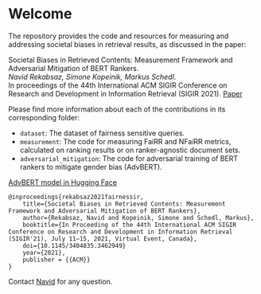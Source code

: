 # Welcome

The repository provides the code and resources for measuring and addressing societal biases in retrieval results, as discussed in the paper:

Societal Biases in Retrieved Contents: Measurement Framework and Adversarial Mitigation of BERT Rankers.\
*Navid Rekabsaz, Simone Kopeinik, Markus Schedl*. \
In proceedings of the 44th International ACM SIGIR Conference on Research and Development in Information Retrieval (SIGIR 2021). [Paper](https://arxiv.org/abs/2104.13640)

Please find more information about each of the contributions in its corresponding folder:

- `dataset`: The dataset of fairness sensitive queries.
- `measurement`: The code for measuring FaiRR and NFaiRR metrics, calculated on ranking results or on ranker-agnostic document sets. 
- `adversarial_mitigation`: The code for adversarial training of BERT rankers to mitigate gender bias (AdvBERT).

[AdvBERT model in Hugging Face](https://huggingface.co/navid-rekabsaz/advbert_ranker_l4)

```
@inproceedings{rekabsaz2021fairnessir,
    title={Societal Biases in Retrieved Contents: Measurement Framework and Adversarial Mitigation of BERT Rankers},
    author={Rekabsaz, Navid and Kopeinik, Simone and Schedl, Markus},
    booktitle={In Proceeding of the 44th International ACM SIGIR Conference on Research and Development in Information Retrieval (SIGIR'21), July 11–15, 2021, Virtual Event, Canada},
    doi={10.1145/3404835.3462949}
    year={2021},
    publisher = {{ACM}}
}
```
Contact [Navid](mailto:navid.rekabsaz@jku.at) for any question.

